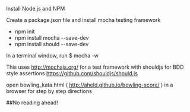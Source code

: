 Install Node.js and NPM

Create a package.json file and install mocha testing framework
 - npm init
 - npm install mocha --save-dev
 - npm install should --save-dev


In a terminal window, run 
$ mocha -w


This uses http://mochajs.org/ for a test framework with shouldjs for BDD style assertions https://github.com/shouldjs/should.js

open bowling_kata.html ( http://aheld.github.io/bowling-score/ ) in a browser for step by step directions

##No reading ahead!
